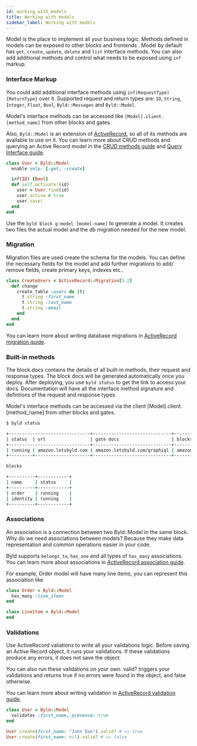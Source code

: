 ```yaml
---
id: working_with_models
title: Working with models
sidebar_label: Working with models
---
```

Model is the place to implement all your business logic. Methods defined in models can be exposed to other blocks and frontends . Model by default has
 `get`, `create`, `update`, `delete` and `list` interface methods. You can
 also add additional methods and control what needs to be exposed using `inf` markup.

### Interface Markup
You could add additional interface methods using `inf(RequestType) {ReturnType}`
 over it. Supported request and return types are: `ID`, `String`,
 `Integer`, `Float`, `Bool`, `Byld::Messages` and `Byld::Model`.

Model's interface methods can be accessed like   `[Model].client.[method_name]` from other blocks and gates.

Also, `Byld::Model` is an extension of <a href="https://guides.rubyonrails.org/active_record_basics.html" target="_blank" rel="noopener noreferrer">ActiveRecord</a>, so all of its methods are available to use on it. You can learn more about CRUD methods and querying an Active Record model in the <a href="https://guides.rubyonrails.org/active_record_basics.html#crud-reading-and-writing-data" target="_blank" rel="noopener noreferrer">CRUD methods guide</a> and <a href="https://guides.rubyonrails.org/active_record_querying.html" target="_blank" rel="noopener noreferrer">Query Interface guide</a>.

```ruby
class User < Byld::Model
  enable only: [:get, :create]

  inf(ID) {Bool}
  def self.activate!(id)
    user = User.find(id)
    user.active = true
    user.save!
  end
end
```

Use the `byld block g:model [model-name]` to generate a model. It creates two
files the actual model and the db migration needed for the new model.

### Migration
Migration files are used create the schema for the models. You can define the
necessary fields for the model and add further migrations to add/ remove
fields, create primary keys, indexes etc..

```ruby
class CreateUsers < ActiveRecord::Migration[5.2]
  def change
    create_table :users do |t|
      t.string :first_name
      t.string :last_name
      t.string :email
    end
  end
end
```
You can learn more about writing database migrations in <a href="https://guides.rubyonrails.org/active_record_migrations.html" target="_blank" rel="noopener noreferrer">ActiveRecord migration guide</a>.

### Built-in methods

The block docs contains the details of all built-in methods, their request and response types. The block docs will be generated automatically once you deploy. After deploying, you use `byld status` to get the link to access your docs. Documentation will have all the interface method signature and defintions of the request and response types.

Model's interface methods can be accessed via the client [Model].client.[method_name] from other blocks and gates.

```sh
$ byld status

+-------------------------------+------------------------------+--------------------------+
| status  | url                 | gate docs                    | blocks docs              |
+-------------------------------+------------------------------+--------------------------+
| running | amazon.letsbyld.com | amazon.letsbyld.com/graphiql | amazon.letsbyld.com/docs |
+---------+---------------------+------------------------------+--------------------------+

blocks

+----------+------------+
| name     | status     |
+----------+------------+
| order    | running    |
| identity | running    |
+----------+------------+
```

### Associations

An association is a connection between two Byld::Model in the same block. Why do we need associations between models? Because they make data representation and common operations easier in your code.

Byld supports `belongs_to`, `has_one` and all types of `has_many` associations. You can learn more about associations in <a href="https://guides.rubyonrails.org/association_basics.html#why-associations-questionmark" target="_blank" rel="noopener noreferrer">ActiveRecord association guide</a>.

For example, Order model will have many line items, you can represent this association like

```ruby
class Order < Byld::Model
  has_many :line_items
end

class LineItem < Byld::Model
end
```

### Validations

Use ActiveRecord valiations to write all your validations logic. Before saving an Active Record object, it runs your validations. If these validations produce any errors, it does not save the object.

You can also run these validations on your own. valid? triggers your validations and returns true if no errors were found in the object, and false otherwise.

You can learn more about writing validation in <a href="https://guides.rubyonrails.org/active_record_validations.html" target="_blank" rel="noopener noreferrer">ActiveRecord validation guide</a>.
```ruby
class User < Byld::Model
  validates :first_name, presence: true
end

User.create(first_name: "John Doe").valid? # => true
User.create(first_name: nil).valid? # => false
```

